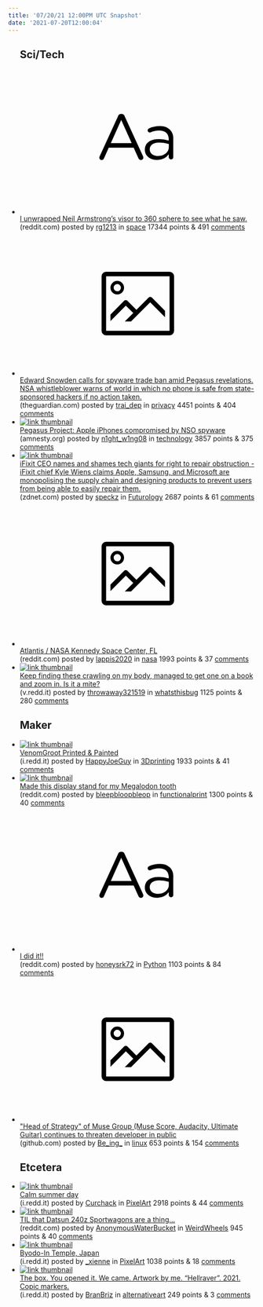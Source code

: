 ```yaml
---
title: '07/20/21 12:00PM UTC Snapshot'
date: '2021-07-20T12:00:04'
---
```

<ul>
<h2>Sci/Tech</h2>

<li><a href='https://www.reddit.com/r/space/comments/ont578/i_unwrapped_neil_armstrongs_visor_to_360_sphere/'><svg version='1.1' viewBox='-34 -12 104 64' preserveAspectRatio='xMidYMid slice' xmlns='http://www.w3.org/2000/svg' xmlns:xlink='http://www.w3.org/1999/xlink'>
    <title>text link thumbnail</title>
    <path d='M12.19,8.84a1.45,1.45,0,0,0-1.4-1h-.12a1.46,1.46,0,0,0-1.42,1L1.14,26.56a1.29,1.29,0,0,0-.14.59,1,1,0,0,0,1,1,1.12,1.12,0,0,0,1.08-.77l2.08-4.65h11l2.08,4.59a1.24,1.24,0,0,0,1.12.83,1.08,1.08,0,0,0,1.08-1.08,1.64,1.64,0,0,0-.14-.57ZM6.08,20.71l4.59-10.22,4.6,10.22Z'>
    </path>
    <path d='M32.24,14.78A6.35,6.35,0,0,0,27.6,13.2a11.36,11.36,0,0,0-4.7,1,1,1,0,0,0-.58.89,1,1,0,0,0,.94.92,1.23,1.23,0,0,0,.39-.08,8.87,8.87,0,0,1,3.72-.81c2.7,0,4.28,1.33,4.28,3.92v.5a15.29,15.29,0,0,0-4.42-.61c-3.64,0-6.14,1.61-6.14,4.64v.05c0,2.95,2.7,4.48,5.37,4.48a6.29,6.29,0,0,0,5.19-2.48V26.9a1,1,0,0,0,1,1,1,1,0,0,0,1-1.06V19A5.71,5.71,0,0,0,32.24,14.78Zm-.56,7.7c0,2.28-2.17,3.89-4.81,3.89-1.94,0-3.61-1.06-3.61-2.86v-.06c0-1.8,1.5-3,4.2-3a15.2,15.2,0,0,1,4.22.61Z'>
    </path>
    </svg></a><div><div class='linkTitle'><a href='https://www.reddit.com/r/space/comments/ont578/i_unwrapped_neil_armstrongs_visor_to_360_sphere/'>I unwrapped Neil Armstrong’s visor to 360 sphere to see what he saw.</a></div>(reddit.com) posted by <a href='https://www.reddit.com/user/rg1213'>rg1213</a> in <a href='https://www.reddit.com/r/space'>space</a> 17344 points & 491 <a href='https://www.reddit.com/r/space/comments/ont578/i_unwrapped_neil_armstrongs_visor_to_360_sphere/'>comments</a></div></li>

<li><a href='https://www.theguardian.com/news/2021/jul/19/edward-snowden-calls-spyware-trade-ban-pegasus-revelations'><svg version='1.1' viewBox='-34 -14 104 64' preserveAspectRatio='xMidYMid meet' xmlns='http://www.w3.org/2000/svg' xmlns:xlink='http://www.w3.org/1999/xlink'>
    <title>link thumbnail</title>
    <path d='M32,4H4A2,2,0,0,0,2,6V30a2,2,0,0,0,2,2H32a2,2,0,0,0,2-2V6A2,2,0,0,0,32,4ZM4,30V6H32V30Z'></path>
    <path d='M8.92,14a3,3,0,1,0-3-3A3,3,0,0,0,8.92,14Zm0-4.6A1.6,1.6,0,1,1,7.33,11,1.6,1.6,0,0,1,8.92,9.41Z'></path>
    <path d='M22.78,15.37l-5.4,5.4-4-4a1,1,0,0,0-1.41,0L5.92,22.9v2.83l6.79-6.79L16,22.18l-3.75,3.75H15l8.45-8.45L30,24V21.18l-5.81-5.81A1,1,0,0,0,22.78,15.37Z'></path>
    </svg></a><div><div class='linkTitle'><a href='https://www.theguardian.com/news/2021/jul/19/edward-snowden-calls-spyware-trade-ban-pegasus-revelations'>Edward Snowden calls for spyware trade ban amid Pegasus revelations. NSA whistleblower warns of world in which no phone is safe from state-sponsored hackers if no action taken.</a></div>(theguardian.com) posted by <a href='https://www.reddit.com/user/trai_dep'>trai_dep</a> in <a href='https://www.reddit.com/r/privacy'>privacy</a> 4451 points & 404 <a href='https://www.reddit.com/r/privacy/comments/onko60/edward_snowden_calls_for_spyware_trade_ban_amid/'>comments</a></div></li>

<li><a href='https://www.amnesty.org/en/latest/news/2021/07/pegasus-project-apple-iphones-compromised-by-nso-spyware/'><img src='https://b.thumbs.redditmedia.com/86ZES-3hnEA8EtOmGXqTWMgS2E0WpoXzZu6Gvg4EriY.jpg' alt='link thumbnail'></a><div><div class='linkTitle'><a href='https://www.amnesty.org/en/latest/news/2021/07/pegasus-project-apple-iphones-compromised-by-nso-spyware/'>Pegasus Project: Apple iPhones compromised by NSO spyware</a></div>(amnesty.org) posted by <a href='https://www.reddit.com/user/n1ght_w1ng08'>n1ght_w1ng08</a> in <a href='https://www.reddit.com/r/technology'>technology</a> 3857 points & 375 <a href='https://www.reddit.com/r/technology/comments/ont56h/pegasus_project_apple_iphones_compromised_by_nso/'>comments</a></div></li>

<li><a href='https://www.zdnet.com/article/ifixit-ceo-names-and-shames-tech-giants-for-right-to-repair-obstruction/#ftag=RSSbaffb68'><img src='https://b.thumbs.redditmedia.com/o9_ZP-5EfSSrnQFL0NT5FSTD3-84mpnn1lsA74Kbcvc.jpg' alt='link thumbnail'></a><div><div class='linkTitle'><a href='https://www.zdnet.com/article/ifixit-ceo-names-and-shames-tech-giants-for-right-to-repair-obstruction/#ftag=RSSbaffb68'>iFixit CEO names and shames tech giants for right to repair obstruction - iFixit chief Kyle Wiens claims Apple, Samsung, and Microsoft are monopolising the supply chain and designing products to prevent users from being able to easily repair them.</a></div>(zdnet.com) posted by <a href='https://www.reddit.com/user/speckz'>speckz</a> in <a href='https://www.reddit.com/r/Futurology'>Futurology</a> 2687 points & 61 <a href='https://www.reddit.com/r/Futurology/comments/ongsme/ifixit_ceo_names_and_shames_tech_giants_for_right/'>comments</a></div></li>

<li><a href='https://www.reddit.com/gallery/oni44s'><svg version='1.1' viewBox='-34 -14 104 64' preserveAspectRatio='xMidYMid meet' xmlns='http://www.w3.org/2000/svg' xmlns:xlink='http://www.w3.org/1999/xlink'>
    <title>link thumbnail</title>
    <path d='M32,4H4A2,2,0,0,0,2,6V30a2,2,0,0,0,2,2H32a2,2,0,0,0,2-2V6A2,2,0,0,0,32,4ZM4,30V6H32V30Z'></path>
    <path d='M8.92,14a3,3,0,1,0-3-3A3,3,0,0,0,8.92,14Zm0-4.6A1.6,1.6,0,1,1,7.33,11,1.6,1.6,0,0,1,8.92,9.41Z'></path>
    <path d='M22.78,15.37l-5.4,5.4-4-4a1,1,0,0,0-1.41,0L5.92,22.9v2.83l6.79-6.79L16,22.18l-3.75,3.75H15l8.45-8.45L30,24V21.18l-5.81-5.81A1,1,0,0,0,22.78,15.37Z'></path>
    </svg></a><div><div class='linkTitle'><a href='https://www.reddit.com/gallery/oni44s'>Atlantis / NASA Kennedy Space Center, FL</a></div>(reddit.com) posted by <a href='https://www.reddit.com/user/lappis2020'>lappis2020</a> in <a href='https://www.reddit.com/r/nasa'>nasa</a> 1993 points & 37 <a href='https://www.reddit.com/r/nasa/comments/oni44s/atlantis_nasa_kennedy_space_center_fl/'>comments</a></div></li>

<li><a href='https://v.redd.it/nntfzsnz68c71'><img src='https://b.thumbs.redditmedia.com/atyKjFhFNsYWNX2qiqyQg143ixf5iLgCV4qsJ4beXco.jpg' alt='link thumbnail'></a><div><div class='linkTitle'><a href='https://v.redd.it/nntfzsnz68c71'>Keep finding these crawling on my body, managed to get one on a book and zoom in. Is it a mite?</a></div>(v.redd.it) posted by <a href='https://www.reddit.com/user/throwaway321519'>throwaway321519</a> in <a href='https://www.reddit.com/r/whatsthisbug'>whatsthisbug</a> 1125 points & 280 <a href='https://www.reddit.com/r/whatsthisbug/comments/onlzje/keep_finding_these_crawling_on_my_body_managed_to/'>comments</a></div></li>

<h2>Maker</h2>

<li><a href='https://i.redd.it/o718fqqpe8c71.jpg'><img src='https://b.thumbs.redditmedia.com/T7HDdYKktG77qdo1T8VeMZFeFD82wP0VCrhARFDGwKk.jpg' alt='link thumbnail'></a><div><div class='linkTitle'><a href='https://i.redd.it/o718fqqpe8c71.jpg'>VenomGroot Printed &amp; Painted</a></div>(i.redd.it) posted by <a href='https://www.reddit.com/user/HappyJoeGuy'>HappyJoeGuy</a> in <a href='https://www.reddit.com/r/3Dprinting'>3Dprinting</a> 1933 points & 41 <a href='https://www.reddit.com/r/3Dprinting/comments/onmujs/venomgroot_printed_painted/'>comments</a></div></li>

<li><a href='https://www.reddit.com/gallery/onlq0l'><img src='https://b.thumbs.redditmedia.com/nTzgyxdqXsyBPO9HJkBsqvlSmNmwX7FEFt2hLLBS4bk.jpg' alt='link thumbnail'></a><div><div class='linkTitle'><a href='https://www.reddit.com/gallery/onlq0l'>Made this display stand for my Megalodon tooth</a></div>(reddit.com) posted by <a href='https://www.reddit.com/user/bleepbloopbleop'>bleepbloopbleop</a> in <a href='https://www.reddit.com/r/functionalprint'>functionalprint</a> 1300 points & 40 <a href='https://www.reddit.com/r/functionalprint/comments/onlq0l/made_this_display_stand_for_my_megalodon_tooth/'>comments</a></div></li>

<li><a href='https://www.reddit.com/r/Python/comments/ongbqx/i_did_it/'><svg version='1.1' viewBox='-34 -12 104 64' preserveAspectRatio='xMidYMid slice' xmlns='http://www.w3.org/2000/svg' xmlns:xlink='http://www.w3.org/1999/xlink'>
    <title>text link thumbnail</title>
    <path d='M12.19,8.84a1.45,1.45,0,0,0-1.4-1h-.12a1.46,1.46,0,0,0-1.42,1L1.14,26.56a1.29,1.29,0,0,0-.14.59,1,1,0,0,0,1,1,1.12,1.12,0,0,0,1.08-.77l2.08-4.65h11l2.08,4.59a1.24,1.24,0,0,0,1.12.83,1.08,1.08,0,0,0,1.08-1.08,1.64,1.64,0,0,0-.14-.57ZM6.08,20.71l4.59-10.22,4.6,10.22Z'>
    </path>
    <path d='M32.24,14.78A6.35,6.35,0,0,0,27.6,13.2a11.36,11.36,0,0,0-4.7,1,1,1,0,0,0-.58.89,1,1,0,0,0,.94.92,1.23,1.23,0,0,0,.39-.08,8.87,8.87,0,0,1,3.72-.81c2.7,0,4.28,1.33,4.28,3.92v.5a15.29,15.29,0,0,0-4.42-.61c-3.64,0-6.14,1.61-6.14,4.64v.05c0,2.95,2.7,4.48,5.37,4.48a6.29,6.29,0,0,0,5.19-2.48V26.9a1,1,0,0,0,1,1,1,1,0,0,0,1-1.06V19A5.71,5.71,0,0,0,32.24,14.78Zm-.56,7.7c0,2.28-2.17,3.89-4.81,3.89-1.94,0-3.61-1.06-3.61-2.86v-.06c0-1.8,1.5-3,4.2-3a15.2,15.2,0,0,1,4.22.61Z'>
    </path>
    </svg></a><div><div class='linkTitle'><a href='https://www.reddit.com/r/Python/comments/ongbqx/i_did_it/'>I did it!!</a></div>(reddit.com) posted by <a href='https://www.reddit.com/user/honeysrk72'>honeysrk72</a> in <a href='https://www.reddit.com/r/Python'>Python</a> 1103 points & 84 <a href='https://www.reddit.com/r/Python/comments/ongbqx/i_did_it/'>comments</a></div></li>

<li><a href='https://github.com/Xmader/musescore-downloader/issues/5#issuecomment-882516952'><svg version='1.1' viewBox='-34 -14 104 64' preserveAspectRatio='xMidYMid meet' xmlns='http://www.w3.org/2000/svg' xmlns:xlink='http://www.w3.org/1999/xlink'>
    <title>link thumbnail</title>
    <path d='M32,4H4A2,2,0,0,0,2,6V30a2,2,0,0,0,2,2H32a2,2,0,0,0,2-2V6A2,2,0,0,0,32,4ZM4,30V6H32V30Z'></path>
    <path d='M8.92,14a3,3,0,1,0-3-3A3,3,0,0,0,8.92,14Zm0-4.6A1.6,1.6,0,1,1,7.33,11,1.6,1.6,0,0,1,8.92,9.41Z'></path>
    <path d='M22.78,15.37l-5.4,5.4-4-4a1,1,0,0,0-1.41,0L5.92,22.9v2.83l6.79-6.79L16,22.18l-3.75,3.75H15l8.45-8.45L30,24V21.18l-5.81-5.81A1,1,0,0,0,22.78,15.37Z'></path>
    </svg></a><div><div class='linkTitle'><a href='https://github.com/Xmader/musescore-downloader/issues/5#issuecomment-882516952'>"Head of Strategy" of Muse Group (Muse Score, Audacity, Ultimate Guitar) continues to threaten developer in public</a></div>(github.com) posted by <a href='https://www.reddit.com/user/Be_ing_'>Be_ing_</a> in <a href='https://www.reddit.com/r/linux'>linux</a> 653 points & 154 <a href='https://www.reddit.com/r/linux/comments/onro8q/head_of_strategy_of_muse_group_muse_score/'>comments</a></div></li>

<h2>Etcetera</h2>

<li><a href='https://i.redd.it/8ygd8lpwm7c71.gif'><img src='https://a.thumbs.redditmedia.com/06Rxk2KJ8cEYvfI_qt3MimfAjQCwZ2bxJw4WC2SG0K8.jpg' alt='link thumbnail'></a><div><div class='linkTitle'><a href='https://i.redd.it/8ygd8lpwm7c71.gif'>Calm summer day</a></div>(i.redd.it) posted by <a href='https://www.reddit.com/user/Curchack'>Curchack</a> in <a href='https://www.reddit.com/r/PixelArt'>PixelArt</a> 2918 points & 44 <a href='https://www.reddit.com/r/PixelArt/comments/onjqae/calm_summer_day/'>comments</a></div></li>

<li><a href='https://www.reddit.com/gallery/oned8a'><img src='https://b.thumbs.redditmedia.com/Nrvh458gNL9RqThV1fSFqnJK-pQT_DlRQpPrTdYSryE.jpg' alt='link thumbnail'></a><div><div class='linkTitle'><a href='https://www.reddit.com/gallery/oned8a'>TIL that Datsun 240z Sportwagons are a thing...</a></div>(reddit.com) posted by <a href='https://www.reddit.com/user/AnonymousWaterBucket'>AnonymousWaterBucket</a> in <a href='https://www.reddit.com/r/WeirdWheels'>WeirdWheels</a> 945 points & 40 <a href='https://www.reddit.com/r/WeirdWheels/comments/oned8a/til_that_datsun_240z_sportwagons_are_a_thing/'>comments</a></div></li>

<li><a href='https://i.redd.it/v0dcp9403ac71.png'><img src='https://a.thumbs.redditmedia.com/GT1rJUOxG8_v5N5Ky9rFzPZ6lkbZg4IUuXVp79pXpo4.jpg' alt='link thumbnail'></a><div><div class='linkTitle'><a href='https://i.redd.it/v0dcp9403ac71.png'>Byodo-In Temple, Japan</a></div>(i.redd.it) posted by <a href='https://www.reddit.com/user/_xienne'>_xienne</a> in <a href='https://www.reddit.com/r/PixelArt'>PixelArt</a> 1038 points & 18 <a href='https://www.reddit.com/r/PixelArt/comments/onsxgy/byodoin_temple_japan/'>comments</a></div></li>

<li><a href='https://i.redd.it/yix0112iv8c71.jpg'><img src='https://b.thumbs.redditmedia.com/RsrAkI3u14P5MfD5EW_If3Ed1523pDCz-cBXUAGgoaE.jpg' alt='link thumbnail'></a><div><div class='linkTitle'><a href='https://i.redd.it/yix0112iv8c71.jpg'>The box. You opened it. We came. Artwork by me. “Hellraver”. 2021. Copic markers.</a></div>(i.redd.it) posted by <a href='https://www.reddit.com/user/BranBriz'>BranBriz</a> in <a href='https://www.reddit.com/r/alternativeart'>alternativeart</a> 249 points & 3 <a href='https://www.reddit.com/r/alternativeart/comments/onoppz/the_box_you_opened_it_we_came_artwork_by_me/'>comments</a></div></li>

</ul>
